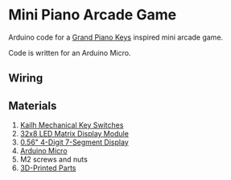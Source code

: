 # Mini Piano Arcade Game
Arduino code for a [Grand Piano Keys](https://www.baytekent.com/grand-piano-keys/) inspired mini arcade game.

Code is written for an Arduino Micro.

## Wiring

## Materials
1. [Kailh Mechanical Key Switches](https://www.adafruit.com/product/4955)
2. [32x8 LED Matrix Display Module](https://www.aliexpress.us/item/2255800945325764.html?spm=a2g0o.detail.1000014.1.7eb9b097AdLYtk&gps-id=pcDetailBottomMoreOtherSeller&scm=1007.40000.317745.0&scm_id=1007.40000.317745.0&scm-url=1007.40000.317745.0&pvid=42198de2-00b1-4cb9-b964-f6308df7764c&_t=gps-id:pcDetailBottomMoreOtherSeller,scm-url:1007.40000.317745.0,pvid:42198de2-00b1-4cb9-b964-f6308df7764c,tpp_buckets:668%232846%238115%23875&pdp_ext_f=%7B%22sku_id%22%3A%2212000028237000958%22%2C%22sceneId%22%3A%2230050%22%7D&pdp_npi=2%40dis%21USD%211.06%210.9%21%21%21%21%21%40210312ee16727133512697117eeb00%2112000028237000958%21rec)
3. [0.56" 4-Digit 7-Segment Display](https://www.adafruit.com/product/881)
4. [Arduino Micro](https://store-usa.arduino.cc/products/arduino-micro?selectedStore=us)
5. M2 screws and nuts
6. [3D-Printed Parts](https://www.printables.com/model/357467-mini-piano-arcade-game)
